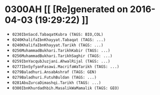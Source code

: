 # 0300AH [[ [Re]generated on 2016-04-03 (19:29:22) ]]

* `0230IbnSacd.TabaqatKubra (TAGS: BIO,COL)`
* `0240KhalifaIbnKhayyat.Tabaqat (TAGS: ...)`
* `0240KhalifaIbnKhayyat.Tarikh (TAGS: ...)`
* `0256MuhammadBukhari.TarikhKabir (TAGS: ...)`
* `0256MuhammadBukhari.TarikhSaghir (TAGS: ...)`
* `0259IbnYacqubJuzjani.AhwalRijal (TAGS: ...)`
* `0277IbnSyfyanFasawi.MacrifaWaTarikh (TAGS: ...)`
* `0279Baladhuri.AnsabAshraf (TAGS: GEN)`
* `0279Baladhuri.FutuhBuldan (TAGS: ...)`
* `0281AbuZurcaDimashqi.Tarikh (TAGS: ...)`
* `0300IbnKhurdadhbih.MasalikWaMamalik (TAGS: GEO)`
